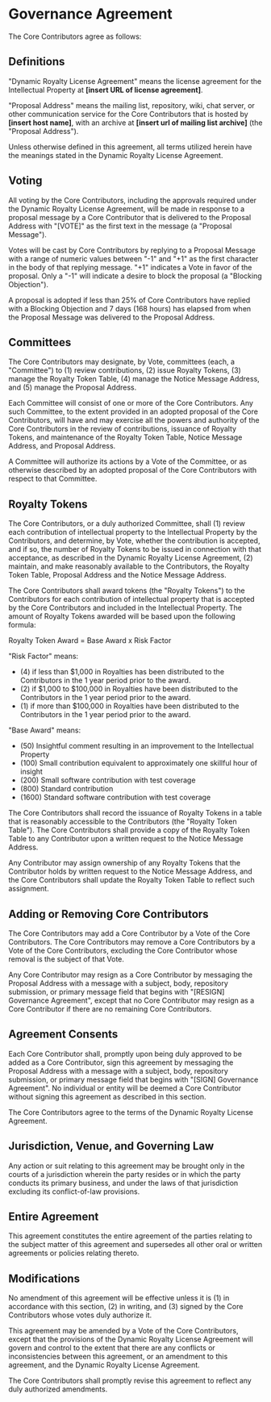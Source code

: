 # Governance Agreement

The Core Contributors agree as follows:

## Definitions

"Dynamic Royalty License Agreement" means the license agreement for the Intellectual Property at **[insert URL of license agreement]**.

"Proposal Address" means the mailing list, repository, wiki, chat server, or other communication service for the Core Contributors that is hosted by **[insert host name]**, with an archive at **[insert url of mailing list archive]** (the "Proposal Address").

Unless otherwise defined in this agreement, all terms utilized herein have the meanings stated in the Dynamic Royalty License Agreement.

## Voting

All voting by the Core Contributors, including the approvals required under the Dynamic Royalty License Agreement, will be made in response to a proposal message by a Core Contributor that is delivered to the Proposal Address with "[VOTE]" as the first text in the message (a "Proposal Message").

Votes will be cast by Core Contributors by replying to a Proposal Message with a range of numeric values between "-1" and "+1" as the first character in the body of that replying message. "+1" indicates a Vote in favor of the proposal. Only a "-1" will indicate a desire to block the proposal (a "Blocking Objection").

A proposal is adopted if less than 25% of Core Contributors have replied with a Blocking Objection and 7 days (168 hours) has elapsed from when the Proposal Message was delivered to the Proposal Address.

## Committees

The Core Contributors may designate, by Vote, committees (each, a "Committee") to (1) review contributions, (2) issue Royalty Tokens, (3) manage the Royalty Token Table, (4) manage the Notice Message Address, and (5) manage the Proposal Address.

Each Committee will consist of one or more of the Core Contributors. Any such Committee, to the extent provided in an adopted proposal of the Core Contributors, will have and may exercise all the powers and authority of the Core Contributors in the review of contributions, issuance of Royalty Tokens, and maintenance of the Royalty Token Table, Notice Message Address, and Proposal Address.

A Committee will authorize its actions by a Vote of the Committee, or as otherwise described by an adopted proposal of the Core Contributors with respect to that Committee.

## Royalty Tokens

The Core Contributors, or a duly authorized Committee, shall (1) review each contribution of intellectual property to the Intellectual Property by the Contributors, and determine, by Vote, whether the contribution is accepted, and if so, the number of Royalty Tokens to be issued in connection with that acceptance, as described in the Dynamic Royalty License Agreement, (2) maintain, and make reasonably available to the Contributors, the Royalty Token Table, Proposal Address and the Notice Message Address.

The Core Contributors shall award tokens (the "Royalty Tokens") to the Contributors for each contribution of intellectual property that is accepted by the Core Contributors and included in the Intellectual Property. The amount of Royalty Tokens awarded will be based upon the following formula:

Royalty Token Award = Base Award x Risk Factor

"Risk Factor" means:

- (4) if less than $1,000 in Royalties has been distributed to the Contributors in the 1 year period prior to the award.
- (2) if $1,000 to $100,000 in Royalties have been distributed to the Contributors in the 1 year period prior to the award.
- (1) if more than $100,000 in Royalties have been distributed to the Contributors in the 1 year period prior to the award.

"Base Award" means:
- (50) Insightful comment resulting in an improvement to the Intellectual Property
- (100) Small contribution equivalent to approximately one skillful hour of insight
- (200) Small software contribution with test coverage
- (800) Standard contribution
- (1600) Standard software contribution with test coverage

The Core Contributors shall record the issuance of Royalty Tokens in a table that is reasonably accessible to the Contributors (the "Royalty Token Table"). The Core Contributors shall provide a copy of the Royalty Token Table to any Contributor upon a written request to the Notice Message Address.

Any Contributor may assign ownership of any Royalty Tokens that the Contributor holds by written request to the Notice Message Address, and the Core Contributors shall update the Royalty Token Table to reflect such assignment.

## Adding or Removing Core Contributors

The Core Contributors may add a Core Contributor by a Vote of the Core Contributors. The Core Contributors may remove a Core Contributors by a Vote of the Core Contributors, excluding the Core Contributor whose removal is the subject of that Vote.

Any Core Contributor may resign as a Core Contributor by messaging the Proposal Address with a message with a subject, body, repository submission, or primary message field that begins with "[RESIGN] Governance Agreement", except that no Core Contributor may resign as a Core Contributor if there are no remaining Core Contributors.  

## Agreement Consents

Each Core Contributor shall, promptly upon being duly approved to be added as a Core Contributor, sign this agreement by messaging the Proposal Address with a message with a subject, body, repository submission, or primary message field that begins with "[SIGN] Governance Agreement". No individual or entity will be deemed a Core Contributor without signing this agreement as described in this section.

The Core Contributors agree to the terms of the Dynamic Royalty License Agreement.

## Jurisdiction, Venue, and Governing Law

Any action or suit relating to this agreement may be brought only in the courts of a jurisdiction wherein the party resides or in which the party conducts its primary business, and under the laws of that jurisdiction excluding its conflict-of-law provisions.

## Entire Agreement

This agreement constitutes the entire agreement of the parties relating to the subject matter of this agreement and supersedes all other oral or written agreements or policies relating thereto.

## Modifications

No amendment of this agreement will be effective unless it is (1) in accordance with this section, (2) in writing, and (3) signed by the Core Contributors whose votes duly authorize it.

This agreement may be amended by a Vote of the Core Contributors, except that the provisions of the Dynamic Royalty License Agreement will govern and control to the extent that there are any conflicts or inconsistencies between this agreement, or an amendment to this agreement, and the Dynamic Royalty License Agreement.

The Core Contributors shall promptly revise this agreement to reflect any duly authorized amendments.
